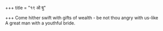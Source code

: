 +++
title = "१९ ओ षु"

+++
Come hither swift with gifts of wealth - be not thou angry with us-like  
     A great man with a youthful bride.